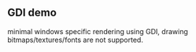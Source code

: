 ## GDI demo
minimal windows specific rendering using GDI, drawing bitmaps/textures/fonts are not supported.



